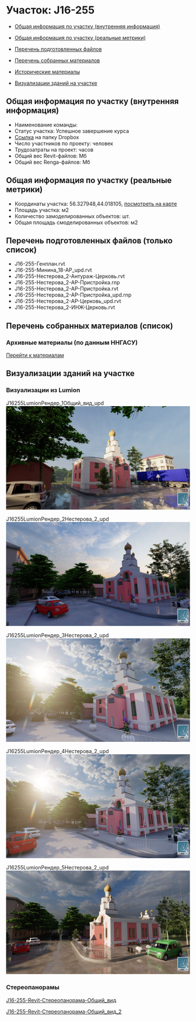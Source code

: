 # Участок: J16-255

* [Общая информация по участку (внутренняя информация)](#Chapter1)

* [Общая информация по участку (реальные метрики)](#Chapter2)

* [Перечень подготовленных файлов](#Chapter3)

* [Перечень собранных материалов](#Chapter4)

* [Исторические материалы](#Chapter5)

* [Визуализации зданий на участке](#Chapter6)

## <a id="Chapter1"></a> Общая информация по участку (внутренняя информация)
+ Наименование команды: 
+ Статус участка: Успешное завершение курса
+ [Ссылка](https://www.dropbox.com/sh/wvvgv1nw1iqred9/AABT3TQZ340qDyKeJZ3bvmpca/J16_255?dl=0) на папку Dropbox
+ Число участников по проекту:  человек
+ Трудозатраты на проект:  часов
+ Общий вес Revit-файлов:  Мб
+ Общий вес Renga-файлов:  Мб
## <a id="Chapter2"></a> Общая информация по участку (реальные метрики)
+ Координаты участка: 56.327948,44.018105, [посмотреть на карте](https://yandex.ru/maps/47/nizhny-novgorod/?ll=44.018105%2C56.327948&z=19)
+ Площадь участка:  м2
+ Количество замоделированных объектов:  шт.
+ Общая площадь смоделированных объектов:  м2
## <a id="Chapter3"></a> Перечень подготовленных файлов (только список)
+ J16-255-Генплан.rvt
+ J16-255-Минина_18-АР_upd.rvt
+ J16-255-Нестерова_2-Антураж-Церковь.rvt
+ J16-255-Нестерова_2-АР-Пристройка.rnp
+ J16-255-Нестерова_2-АР-Пристройка.rvt
+ J16-255-Нестерова_2-АР-Пристройка_upd.rnp
+ J16-255-Нестерова_2-АР-Церковь_upd.rvt
+ J16-255-Нестерова_2-ИНЖ-Церковь.rvt
## <a id="Chapter4"></a> Перечень собранных материалов (список)
### <a id="Chapter5"></a> Архивные материалы (по данным ННГАСУ)
[Перейти к материалам](/BuidingsInfo/e4853f80-47df-488c-ab38-c9bf3823bf37/About.md)
## <a id="Chapter6"></a> Визуализации зданий на участке
### Визуализации из Lumion
J16255LumionРендер_1Общий_вид_upd
![J16-255-Lumion-Рендер_1-Общий_вид_upd](/Images/J16_255/J16-255-Lumion-Рендер_1-Общий_вид_upd_Compressed.jpg)

J16255LumionРендер_2Нестерова_2_upd
![J16-255-Lumion-Рендер_2-Нестерова_2_upd](/Images/J16_255/J16-255-Lumion-Рендер_2-Нестерова_2_upd_Compressed.jpg)

J16255LumionРендер_3Нестерова_2_upd
![J16-255-Lumion-Рендер_3-Нестерова_2_upd](/Images/J16_255/J16-255-Lumion-Рендер_3-Нестерова_2_upd_Compressed.jpg)

J16255LumionРендер_4Нестерова_2_upd
![J16-255-Lumion-Рендер_4-Нестерова_2_upd](/Images/J16_255/J16-255-Lumion-Рендер_4-Нестерова_2_upd_Compressed.jpg)

J16255LumionРендер_5Нестерова_2_upd
![J16-255-Lumion-Рендер_5-Нестерова_2_upd](/Images/J16_255/J16-255-Lumion-Рендер_5-Нестерова_2_upd_Compressed.jpg)

### Стереопанорамы
[J16-255-Revit-Стереопанорама-Общий_вид](https://pano.autodesk.com/pano.html?url=jpgs/453e5fc2-d7cc-4bb4-a767-c773c40a9639&version=2)

[J16-255-Revit-Стереопанорама-Общий_вид_2](https://pano.autodesk.com/pano.html?url=jpgs/dcaf9512-4e47-428a-8630-f5b5adf4c127&version=2)

